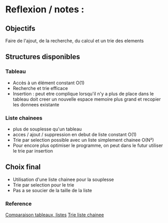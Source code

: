 # Reflexion / notes :

## Objectifs

Faire de l'ajout, de la recherche, du calcul et un trie des elements

## Structures disponibles

### Tableau

- Accès à un élément constant O(1)
- Recherche et trie efficace
- Insertion : peut etre complique lorsqu'il n'y a plus de place dans le tableau
  doit creer un nouvelle espace memoire plus grand et recopier les donnees existante

### Liste chainees

- plus de souplesse qu'un tableau
- acces / ajout / suppression en debut de liste constant O(1)
- Trie par selection possible avec un liste simplement chainee O(N²)
- Pour encore plus optimiser le programme, on peut dans le futur utiliser le trie par insertion

## Choix final

- Utilisation d'une liste chainee pour la souplesse
- Trie par selection pour le trie
- Pas a se soucier de la taille de la liste

### Reference

[Comparaison tableaux, listes](https://mpechaud.fr/scripts/donnees/listestableaux.html#tab)
[Trie liste chainee](https://www.youtube.com/watch?v=KLBlezbA2XI)
